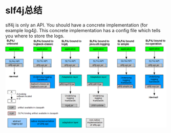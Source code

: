 # slf4j总结

slf4j is only an API. You should have a concrete implementation (for example log4j). This concrete implementation has a config file which tells you where to store the logs.
![](concrete-bindings.png)